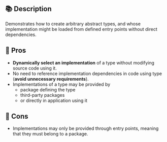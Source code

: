 ## 📚 Description

Demonstrates how to create arbitrary abstract types, and whose implementation might be loaded from defined entry points without direct dependencies.

## 🎯 Pros

- **Dynamically select an implementation** of a type without modifying source code using it.
- No need to reference implementation dependencies in code using type (**avoid unnecessary requirements**).
- Implementations of a type may be provided by
  - package defining the type
  - third-party packages
  - or directly in application using it

## 🚫 Cons

- Implementations may only be provided through entry points, meaning that they must belong to a package.
